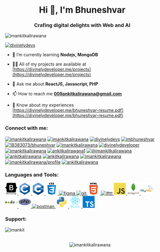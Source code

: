 <h1 align="center">Hi 👋, I'm Bhuneshvar</h1>
<h3 align="center">Crafing digital delights with Web and AI</h3>

<p align="left"> <img src="https://komarev.com/ghpvc/?username=imankitkalirawana&label=Profile%20views&color=508199&style=flat" alt="imankitkalirawana" /> </p>

<p align="left"> <a href="https://twitter.com/divinelydevs" target="blank"><img src="https://img.shields.io/twitter/follow/divinelydevs?logo=twitter&style=for-the-badge" alt="divinelydevs" /></a> </p>

- 🌱 I’m currently learning **Nodejs, MongoDB**

- 👨‍💻 All of my projects are available at [https://divinelydeveloper.me/projects](https://divinelydeveloper.me/projects)

- 💬 Ask me about **ReactJS, Javascript, PHP**

- 📫 How to reach me **009ankitkalirawana@gmail.com**

- 📄 Know about my experiences [https://divinelydeveloper.me/bhuneshvar-resume.pdf](https://divinelydeveloper.me/bhuneshvar-resume.pdf)

<h3 align="left">Connect with me:</h3>
<p align="left">
<a href="https://codepen.io/imankitkalirawana" target="blank"><img align="center" src="https://raw.githubusercontent.com/rahuldkjain/github-profile-readme-generator/master/src/images/icons/Social/codepen.svg" alt="imankitkalirawana" height="30" width="40" /></a>
<a href="https://dev.to/imankitkalirawana" target="blank"><img align="center" src="https://raw.githubusercontent.com/rahuldkjain/github-profile-readme-generator/master/src/images/icons/Social/devto.svg" alt="imankitkalirawana" height="30" width="40" /></a>
<a href="https://twitter.com/divinelydevs" target="blank"><img align="center" src="https://raw.githubusercontent.com/rahuldkjain/github-profile-readme-generator/master/src/images/icons/Social/twitter.svg" alt="divinelydevs" height="30" width="40" /></a>
<a href="https://linkedin.com/in/imbhuneshvar" target="blank"><img align="center" src="https://raw.githubusercontent.com/rahuldkjain/github-profile-readme-generator/master/src/images/icons/Social/linked-in-alt.svg" alt="imbhuneshvar" height="30" width="40" /></a>
<a href="https://stackoverflow.com/users/18383073/bhuneshvar" target="blank"><img align="center" src="https://raw.githubusercontent.com/rahuldkjain/github-profile-readme-generator/master/src/images/icons/Social/stack-overflow.svg" alt="18383073/bhuneshvar" height="30" width="40" /></a>
<a href="https://codesandbox.com/imankitkalirawana" target="blank"><img align="center" src="https://raw.githubusercontent.com/rahuldkjain/github-profile-readme-generator/master/src/images/icons/Social/codesandbox.svg" alt="imankitkalirawana" height="30" width="40" /></a>
<a href="https://instagram.com/divinelydeveloper" target="blank"><img align="center" src="https://raw.githubusercontent.com/rahuldkjain/github-profile-readme-generator/master/src/images/icons/Social/instagram.svg" alt="divinelydeveloper" height="30" width="40" /></a>
<a href="https://dribbble.com/imankitkalirawana" target="blank"><img align="center" src="https://raw.githubusercontent.com/rahuldkjain/github-profile-readme-generator/master/src/images/icons/Social/dribbble.svg" alt="imankitkalirawana" height="30" width="40" /></a>
<a href="https://www.behance.net/ankitkalirawana1" target="blank"><img align="center" src="https://raw.githubusercontent.com/rahuldkjain/github-profile-readme-generator/master/src/images/icons/Social/behance.svg" alt="ankitkalirawana1" height="30" width="40" /></a>
<a href="https://medium.com/@imankitkalirawana" target="blank"><img align="center" src="https://raw.githubusercontent.com/rahuldkjain/github-profile-readme-generator/master/src/images/icons/Social/medium.svg" alt="@imankitkalirawana" height="30" width="40" /></a>
<a href="https://www.youtube.com/c/ankitkalirawana" target="blank"><img align="center" src="https://raw.githubusercontent.com/rahuldkjain/github-profile-readme-generator/master/src/images/icons/Social/youtube.svg" alt="ankitkalirawana" height="30" width="40" /></a>
<a href="https://www.hackerrank.com/ankitkalirawana" target="blank"><img align="center" src="https://raw.githubusercontent.com/rahuldkjain/github-profile-readme-generator/master/src/images/icons/Social/hackerrank.svg" alt="ankitkalirawana" height="30" width="40" /></a>
<a href="https://www.leetcode.com/imankitkalirawana" target="blank"><img align="center" src="https://raw.githubusercontent.com/rahuldkjain/github-profile-readme-generator/master/src/images/icons/Social/leet-code.svg" alt="imankitkalirawana" height="30" width="40" /></a>
<a href="https://auth.geeksforgeeks.org/user/imankitkalirawana/profile" target="blank"><img align="center" src="https://raw.githubusercontent.com/rahuldkjain/github-profile-readme-generator/master/src/images/icons/Social/geeks-for-geeks.svg" alt="imankitkalirawana/profile" height="30" width="40" /></a>
<a href="https://www.topcoder.com/members/ankitkalirawana" target="blank"><img align="center" src="https://raw.githubusercontent.com/rahuldkjain/github-profile-readme-generator/master/src/images/icons/Social/topcoder.svg" alt="ankitkalirawana" height="30" width="40" /></a>
</p>

<h3 align="left">Languages and Tools:</h3>
<p align="left"> <a href="https://getbootstrap.com" target="_blank" rel="noreferrer"> <img src="https://raw.githubusercontent.com/devicons/devicon/master/icons/bootstrap/bootstrap-plain-wordmark.svg" alt="bootstrap" width="40" height="40"/> </a> <a href="https://www.cprogramming.com/" target="_blank" rel="noreferrer"> <img src="https://raw.githubusercontent.com/devicons/devicon/master/icons/c/c-original.svg" alt="c" width="40" height="40"/> </a> <a href="https://www.w3schools.com/cpp/" target="_blank" rel="noreferrer"> <img src="https://raw.githubusercontent.com/devicons/devicon/master/icons/cplusplus/cplusplus-original.svg" alt="cplusplus" width="40" height="40"/> </a> <a href="https://www.w3schools.com/css/" target="_blank" rel="noreferrer"> <img src="https://raw.githubusercontent.com/devicons/devicon/master/icons/css3/css3-original-wordmark.svg" alt="css3" width="40" height="40"/> </a> <a href="https://www.figma.com/" target="_blank" rel="noreferrer"> <img src="https://www.vectorlogo.zone/logos/figma/figma-icon.svg" alt="figma" width="40" height="40"/> </a> <a href="https://git-scm.com/" target="_blank" rel="noreferrer"> <img src="https://www.vectorlogo.zone/logos/git-scm/git-scm-icon.svg" alt="git" width="40" height="40"/> </a> <a href="https://www.w3.org/html/" target="_blank" rel="noreferrer"> <img src="https://raw.githubusercontent.com/devicons/devicon/master/icons/html5/html5-original-wordmark.svg" alt="html5" width="40" height="40"/> </a> <a href="https://ifttt.com/" target="_blank" rel="noreferrer"> <img src="https://www.vectorlogo.zone/logos/ifttt/ifttt-ar21.svg" alt="ifttt" width="40" height="40"/> </a> <a href="https://developer.mozilla.org/en-US/docs/Web/JavaScript" target="_blank" rel="noreferrer"> <img src="https://raw.githubusercontent.com/devicons/devicon/master/icons/javascript/javascript-original.svg" alt="javascript" width="40" height="40"/> </a> <a href="https://www.mongodb.com/" target="_blank" rel="noreferrer"> <img src="https://raw.githubusercontent.com/devicons/devicon/master/icons/mongodb/mongodb-original-wordmark.svg" alt="mongodb" width="40" height="40"/> </a> <a href="https://www.mysql.com/" target="_blank" rel="noreferrer"> <img src="https://raw.githubusercontent.com/devicons/devicon/master/icons/mysql/mysql-original-wordmark.svg" alt="mysql" width="40" height="40"/> </a> <a href="https://nodejs.org" target="_blank" rel="noreferrer"> <img src="https://raw.githubusercontent.com/devicons/devicon/master/icons/nodejs/nodejs-original-wordmark.svg" alt="nodejs" width="40" height="40"/> </a> <a href="https://www.php.net" target="_blank" rel="noreferrer"> <img src="https://raw.githubusercontent.com/devicons/devicon/master/icons/php/php-original.svg" alt="php" width="40" height="40"/> </a> <a href="https://postman.com" target="_blank" rel="noreferrer"> <img src="https://www.vectorlogo.zone/logos/getpostman/getpostman-icon.svg" alt="postman" width="40" height="40"/> </a> <a href="https://www.python.org" target="_blank" rel="noreferrer"> <img src="https://raw.githubusercontent.com/devicons/devicon/master/icons/python/python-original.svg" alt="python" width="40" height="40"/> </a> <a href="https://reactjs.org/" target="_blank" rel="noreferrer"> <img src="https://raw.githubusercontent.com/devicons/devicon/master/icons/react/react-original-wordmark.svg" alt="react" width="40" height="40"/> </a> <a href="https://www.typescriptlang.org/" target="_blank" rel="noreferrer"> <img src="https://raw.githubusercontent.com/devicons/devicon/master/icons/typescript/typescript-original.svg" alt="typescript" width="40" height="40"/> </a> </p>

<h3 align="left">Support:</h3>
<p><a href="https://www.buymeacoffee.com/imankit"> <img align="left" src="https://cdn.buymeacoffee.com/buttons/v2/default-yellow.png" height="50" width="210" alt="imankit" /></a></p><br><br>

<p><img align="center" src="https://github-readme-stats.vercel.app/api/top-langs?username=imankitkalirawana&show_icons=true&theme=dracula&locale=en&layout=compact" alt="imankitkalirawana" /></p>
